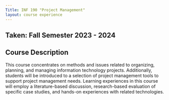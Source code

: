 ```yaml
---
Title: INF 190 "Project Management"
layout: course experience
---
```


## Taken: Fall Semester 2023 - 2024

## Course Description

This course concentrates on methods and issues related to organizing, planning, and managing information technology projects. Additionally, students will be introduced to a selection of project management tools to support project management needs. Learning experiences in this course will employ a literature-based discussion, research-based evaluation of specific case studies, and hands-on experiences with related technologies. 